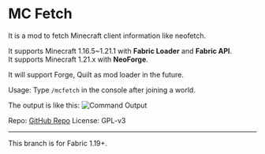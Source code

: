 # MC Fetch
It is a mod to fetch Minecraft client information like neofetch.

It supports Minecraft 1.16.5~1.21.1 with **Fabric Loader** and **Fabric API**.  
It supports Minecraft 1.21.x with **NeoForge**.  

It will support Forge, Quilt as mod loader in the future.

Usage: Type `/mcfetch` in the console after joining a world.

The output is like this:
![Command Output](https://github.com/user-attachments/assets/362e0543-61a1-4cff-bf84-cdd4f1662c62)

Repo: [GitHub Repo](https://github.com/lihugang/mcfetch)
License: GPL-v3  

- - -

This branch is for Fabric 1.19+.
